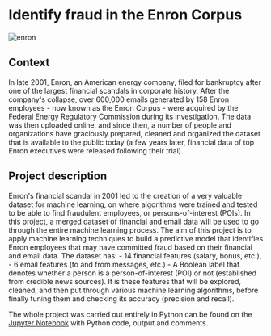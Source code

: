 # Identify fraud in the Enron Corpus

![enron](https://miro.medium.com/max/2448/1*7GkPrng2sWvHAppT_wX-0A.jpeg)

## Context
In late 2001, Enron, an American energy company, filed for bankruptcy after one of the largest financial scandals in corporate history. After the company's collapse,
over 600,000 emails generated by 158 Enron employees - now known as the Enron Corpus - were acquired by the Federal Energy Regulatory Commission during its investigation. 
The data was then uploaded online, and since then, a number of people and organizations have graciously prepared, cleaned and organized the dataset that is available to the 
public today (a few years later, financial data of top Enron executives were released following their trial).

## Project description
Enron's financial scandal in 2001 led to the creation of a very valuable dataset for machine learning, on where algorithms were trained and tested to be able to find fraudulent employees, or persons-of-interest (POIs). 
In this project, a merged dataset of financial and email data will be used to go through the entire machine learning process.
The aim of this project is to apply machine learning techniques to build a predictive model that identifies Enron employees that may have committed fraud based on their financial and email data.
The dataset has: - 14 financial features (salary, bonus, etc.), - 6 email features (to and from messages, etc.) - A Boolean label that denotes whether a person is a person-of-interest (POI) or not (established from credible news sources).
It is these features that will be explored, cleaned, and then put through various machine learning algorithms, before finally tuning them and checking its accuracy (precision and recall). 

The whole project was carried out entirely in Python can be found on the [Jupyter Notebook](code/Enron_Project_Notebook.ipynb) with Python code, output and comments.
